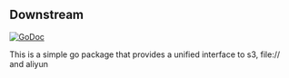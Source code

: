 Downstream
----------

[![GoDoc](https://godoc.org/gopkg.in/tokopedia/downstream.v1?status.svg)](https://godoc.org/gopkg.in/tokopedia/downstream.v1)


This is a simple go package that provides a unified interface to s3, file:// and aliyun


